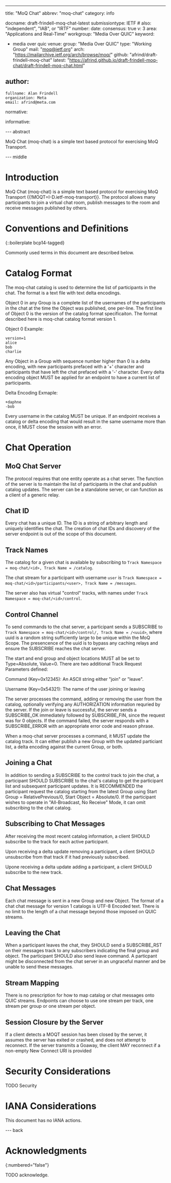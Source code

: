 ---

title: "MoQ Chat"
abbrev: "moq-chat"
category: info

docname: draft-frindell-moq-chat-latest
submissiontype: IETF  # also: "independent", "IAB", or "IRTF"
number:
date:
consensus: true
v: 3
area: "Applications and Real-Time"
workgroup: "Media Over QUIC"
keyword:
 - media over quic
venue:
  group: "Media Over QUIC"
  type: "Working Group"
  mail: "moq@ietf.org"
  arch: "https://mailarchive.ietf.org/arch/browse/moq/"
  github: "afrind/draft-frindell-moq-chat"
  latest: "https://afrind.github.io/draft-frindell-moq-chat/draft-frindell-moq-chat.html"

author:
 -
    fullname: Alan Frindell
    organization: Meta
    email: afrind@meta.com

normative:

informative:


--- abstract

MoQ Chat (moq-chat) is a simple text based protocol for exercising MoQ
Transport.


--- middle

# Introduction

MoQ Chat (moq-chat) is a simple text based protocol for exercising MoQ
Transport {{!MOQT=I-D.ietf-moq-transport}}.  The protocol allows many
participants to join a virtual chat room, publish messages to the room and
receive messages published by others.

# Conventions and Definitions

{::boilerplate bcp14-tagged}

Commonly used terms in this document are described below.


# Catalog Format

The moq-chat catalog is used to determine the list of participants in the chat.
The format is a text file with text delta encodings.

Object 0 in any Group is a complete list of the usernames of the participants in
the chat at the time the Object was published, one per-line.  The first line of
Object 0 is the version of the catalog format specificaiton. The format
described here is moq-chat catalog format version 1.

Object 0 Example:

~~~
version=1
alice
bob
charlie
~~~

Any Object in a Group with sequence number higher than 0 is a delta encoding,
with new participants prefaced with a '+' character and participants that have
left the chat prefaced with a '-' character.  Every delta encoding object MUST
be applied for an endpoint to have a current list of participants.

Delta Encoding Exmaple:

~~~
+daphne
-bob
~~~

Every username in the catalog MUST be unique.  If an endpoint receives a catalog
or delta encoding that would result in the same username more than once, it MUST
close the session with an error.

# Chat Operation

## MoQ Chat Server

The protocol requires that one entity operate as a chat server.  The function
of the server is to maintain the list of participants in the chat and publish
catalog updates.  The server can be a standalone server, or can function as a
client of a generic relay.

## Chat ID

Every chat has a unique ID.  The ID is a string of arbitrary length and uniquely
identifies the chat.  The creation of chat IDs and discovery of the server
endpoint is out of the scope of this document.

## Track Names

The catalog for a given chat is available by subscribing to `Track Namespace
= moq-chat/<id>, Track Name = /catalog`.

The chat stream for a participant with username `user` is `Track Namespace =
moq-chat/<id>/participants/<user>, Track Name = /messages`.

The server also has virtual "control" tracks, with names under `Track
Namespace = moq-chat/<id>/control`.

## Control Channel

To send commands to the chat server, a participant sends a SUBSCRIBE to `Track
Namespace = moq-chat/<id>/control/, Track Name = /<uuid>`, where uuid is a
random string sufficiently large to be unique within the MoQ Scope.  The
presencence of the uuid is to bypass any caching relays and ensure the SUBSCRIBE
reaches the chat server.

The start and end group and object locations MUST all be set to Type=Absolute,
Value=0.  There are two additional Track Request Parameters defined:

Command (Key=0x12345): An ASCII string either "join" or "leave".

Username (Key=0x54321): The name of the user joining or leaving

The server processes the command, adding or removing the user from the catalog,
optionally verifying any AUTHORIZATION information requried by the server.  If
the join or leave is successful, the server sends a SUBSCRIBE_OK immediately
followed by SUBSCRIBE_FIN, since the request was for 0 objects.  If the command
failed, the server responds with a SUBSCRIBE_ERROR with an appropriate error
code and reason phrase.

When a moq-chat server processes a command, it MUST update the catalog track.
It can either publish a new Group with the updated particiant list, a delta
encoding against the current Group, or both.

## Joining a Chat

In addition to sending a SUBSCRIBE to the control track to join the chat, a
participant SHOULD SUBSCRIBE to the chat's catalog to get the participant list
and subsequent participant updates.  It is RECOMMENDED the participant request
the catalog starting from the latest Group using Start Group =
RelativePrevious/0, Start Object = Absolute/0. If the participant wishes to
operate in "All-Broadcast, No Receive" Mode, it can omit subscribing to the chat
catalog.

## Subscribing to Chat Messages

After receiving the most recent catalog information, a client SHOULD subscribe
to the track for each active participant.

Upon receiving a delta update removing a participant, a client SHOULD
unsubscribe from that track if it had previously subscribed.

Upone receiving a delta update adding a participant, a client SHOULD subscribe
to the new track.

## Chat Messages

Each chat message is sent in a new Group and new Object.  The format of a chat
chat message for version 1 catalogs is UTF-8 Encoded text.  There is no limit to
the length of a chat message beyond those imposed on QUIC streams.

## Leaving the Chat

When a participant leaves the chat, they SHOULD send a SUBSCRIBE_RST on their
messages track to any subscribers indicating the final group and object.  The
participant SHOULD also send leave command.  A particpant might be disconnected
from the chat server in an ungraceful manner and be unable to send these
messages.

## Stream Mapping

There is no prescription for how to map catalog or chat messages onto QUIC
streams.  Endpoints can choose to use one stream per track, one stream per group
or one stream per object.

## Session Closure by the Server

If a client detects a MOQT session has been closed by the server, it assumes
the server has exited or crashed, and does not attempt to reconnect.  If the
server transmits a Goaway, the client MAY reconnect if a non-empty New Connect
URI is provided

# Security Considerations

TODO Security


# IANA Considerations

This document has no IANA actions.


--- back

# Acknowledgments
{:numbered="false"}

TODO acknowledge.
